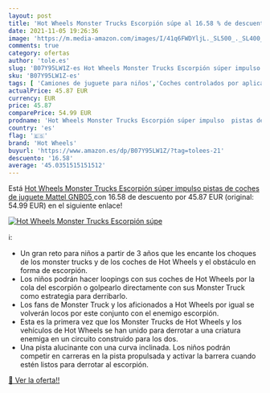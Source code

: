 ```yaml
---
layout: post
title: 'Hot Wheels Monster Trucks Escorpión súpe al 16.58 % de descuento'
date: 2021-11-05 19:26:36
image: 'https://m.media-amazon.com/images/I/41q6FWDYljL._SL500_._SL400_.jpg'
comments: true
category: ofertas
author: 'tole.es'
slug: 'B07Y95LW1Z-es Hot Wheels Monster Trucks Escorpión súper impulso pistas...'
sku: 'B07Y95LW1Z-es'
tags: [ 'Camiones de juguete para niños','Coches controlados por aplicación o por control remoto','Coches slot, pistas y accesorios','Coches y camiones de juguete','Coches y camiones de radiocontrol','Coches y coches de carreras de juguete para niños','Juguetes','Juguetes y juegos','Radiocontrol','Vehículos de juguete para niños','hot wheels','mattel', ]
actualPrice: 45.87 EUR
currency: EUR
price: 45.87
comparePrice: 54.99 EUR
prodname: 'Hot Wheels Monster Trucks Escorpión súper impulso  pistas de coches de juguete  Mattel GNB05 '
country: 'es'
flag: '🇪🇸'
brand: 'Hot Wheels'
buyurl: 'https://www.amazon.es/dp/B07Y95LW1Z/?tag=tolees-21'
descuento: '16.58'
average: '45.0351515151512'
---
```


Está [Hot Wheels Monster Trucks Escorpión súper impulso  pistas de coches de juguete  Mattel GNB05 ](https://www.amazon.es/dp/B07Y95LW1Z/?tag=tolees-21) con 16.58 de descuento por 45.87 EUR (original: 54.99 EUR) en el siguiente enlace!

[![Hot Wheels Monster Trucks Escorpión súpe](https://m.media-amazon.com/images/I/41q6FWDYljL._SL500_._SL400_.jpg)](https://www.amazon.es/dp/B07Y95LW1Z/?tag=tolees-21)

ℹ️:

- Un gran reto para niños a partir de 3 años que les encante los choques de los monster trucks y de los coches de Hot Wheels y el obstáculo en forma de escorpión.
- Los niños podrán hacer loopings con sus coches de Hot Wheels por la cola del escorpión o golpearlo directamente con sus Monster Truck como estrategia para derribarlo.
- Los fans de Monster Truck y los aficionados a Hot Wheels por igual se volverán locos por este conjunto con el enemigo escorpión.
- Esta es la primera vez que los Monster Trucks de Hot Wheels y los vehículos de Hot Wheels se han unido para derrotar a una criatura enemiga en un circuito construido para los dos.
- Una pista alucinante con una curva inclinada. Los niños podrán competir en carreras en la pista propulsada y activar la barrera cuando estén listos para derrotar al escorpión.

[🛒 Ver la oferta!!](https://www.amazon.es/dp/B07Y95LW1Z/?tag=tolees-21)
